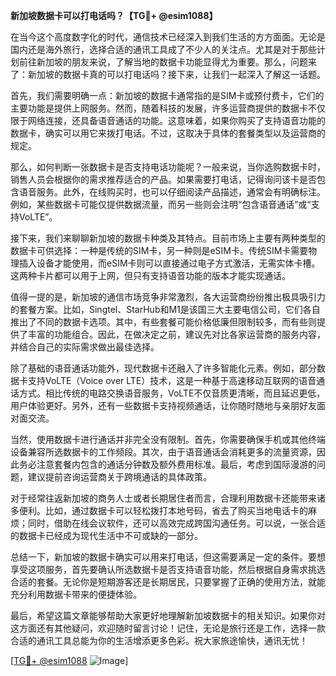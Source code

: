 **新加坡数据卡可以打电话吗？【TG💪+ @esim1088】**

在当今这个高度数字化的时代，通信技术已经深入到我们生活的方方面面。无论是国内还是海外旅行，选择合适的通讯工具成了不少人的关注点。尤其是对于那些计划前往新加坡的朋友来说，了解当地的数据卡功能显得尤为重要。那么，问题来了：新加坡的数据卡真的可以打电话吗？接下来，让我们一起深入了解这一话题。

首先，我们需要明确一点：新加坡的数据卡通常指的是SIM卡或预付费卡，它们的主要功能是提供上网服务。然而，随着科技的发展，许多运营商提供的数据卡不仅限于网络连接，还具备语音通话的功能。这意味着，如果你购买了支持语音功能的数据卡，确实可以用它来拨打电话。不过，这取决于具体的套餐类型以及运营商的规定。

那么，如何判断一张数据卡是否支持电话功能呢？一般来说，当你选购数据卡时，销售人员会根据你的需求推荐适合的产品。如果需要打电话，记得询问该卡是否包含语音服务。此外，在线购买时，也可以仔细阅读产品描述，通常会有明确标注。例如，某些数据卡可能仅提供数据流量，而另一些则会注明“包含语音通话”或“支持VoLTE”。

接下来，我们来聊聊新加坡的数据卡种类及其特点。目前市场上主要有两种类型的数据卡可供选择：一种是传统的SIM卡，另一种则是eSIM卡。传统SIM卡需要物理插入设备才能使用，而eSIM卡则可以直接通过电子方式激活，无需实体卡槽。这两种卡片都可以用于上网，但只有支持语音功能的版本才能实现通话。

值得一提的是，新加坡的通信市场竞争非常激烈，各大运营商纷纷推出极具吸引力的套餐方案。比如，Singtel、StarHub和M1是该国三大主要电信公司，它们各自推出了不同的数据卡选项。其中，有些套餐可能价格低廉但限制较多，而有些则提供了丰富的功能组合。因此，在做决定之前，建议先对比各家运营商的服务内容，并结合自己的实际需求做出最佳选择。

除了基础的语音通话功能外，现代数据卡还融入了许多智能化元素。例如，部分数据卡支持VoLTE（Voice over LTE）技术，这是一种基于高速移动互联网的语音通话方式。相比传统的电路交换语音服务，VoLTE不仅音质更清晰，而且延迟更低，用户体验更好。另外，还有一些数据卡支持视频通话，让你随时随地与亲朋好友面对面交流。

当然，使用数据卡进行通话并非完全没有限制。首先，你需要确保手机或其他终端设备兼容所选数据卡的工作频段。其次，由于语音通话会消耗更多的流量资源，因此务必注意套餐内包含的通话分钟数及额外费用标准。最后，考虑到国际漫游的问题，建议提前咨询运营商关于跨境通话的具体政策。

对于经常往返新加坡的商务人士或者长期居住者而言，合理利用数据卡还能带来诸多便利。比如，通过数据卡可以轻松拨打本地号码，省去了购买当地电话卡的麻烦；同时，借助在线会议软件，还可以高效完成跨国沟通任务。可以说，一张合适的数据卡已经成为现代生活中不可或缺的一部分。

总结一下，新加坡的数据卡确实可以用来打电话，但这需要满足一定的条件。要想享受这项服务，首先要确认所选数据卡是否支持语音功能，然后根据自身需求挑选合适的套餐。无论你是短期游客还是长期居民，只要掌握了正确的使用方法，就能充分利用数据卡带来的便捷体验。

最后，希望这篇文章能够帮助大家更好地理解新加坡数据卡的相关知识。如果你对这方面还有其他疑问，欢迎随时留言讨论！记住，无论是旅行还是工作，选择一款合适的通讯工具总能为你的生活增添更多色彩。祝大家旅途愉快，通讯无忧！

[[TG💪+ @esim1088](https://t.me/s/esim1088) ![Image](https://i.postimg.cc/4NQfJmqS/Snipaste-2025-05-13-00-14-12.png)]